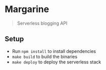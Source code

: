 # Margarine
> Serverless blogging API

## Setup
* Run `npm install` to install dependencies
* `make build` to build the binaries
* `make deploy` to deploy the serverless stack
